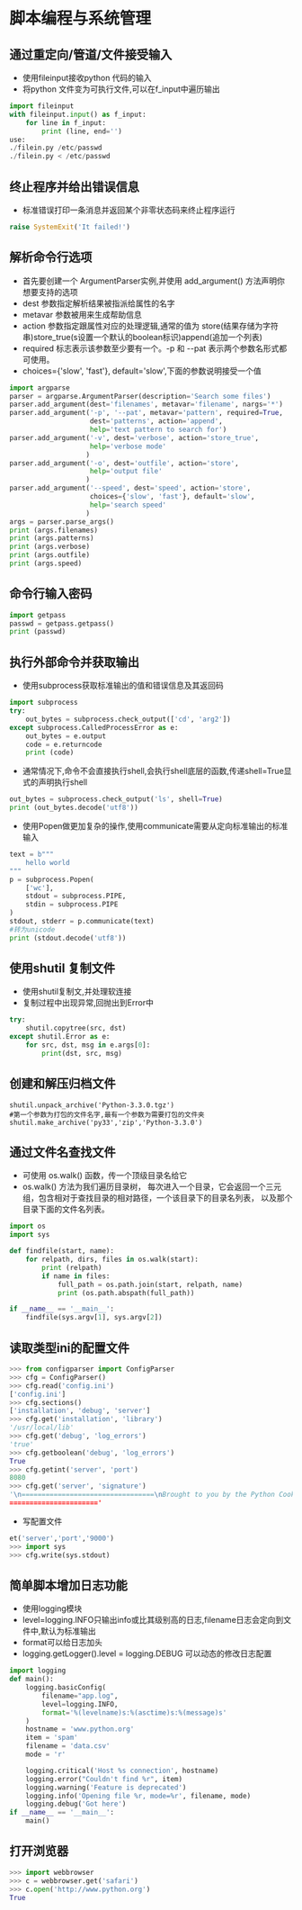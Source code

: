 # 脚本编程与系统管理

## 通过重定向/管道/文件接受输入
* 使用fileinput接收python 代码的输入
* 将python 文件变为可执行文件,可以在f_input中遍历输出

```python
import fileinput
with fileinput.input() as f_input:
    for line in f_input:
        print (line, end='')
use:
./filein.py /etc/passwd
./filein.py < /etc/passwd
```
## 终止程序并给出错误信息
* 标准错误打印一条消息并返回某个非零状态码来终止程序运行

```python
raise SystemExit('It failed!')
```
## 解析命令行选项
* 首先要创建一个 ArgumentParser实例,并使用 add_argument() 方法声明你想要支持的选项
* dest 参数指定解析结果被指派给属性的名字
* metavar 参数被用来生成帮助信息
* action 参数指定跟属性对应的处理逻辑,通常的值为 store(结果存储为字符串)store_true(s设置一个默认的boolean标识)append(追加一个列表)
* required 标志表示该参数至少要有一个。-p 和 --pat 表示两个参数名形式都可使用。
* choices={'slow', 'fast'}, default='slow',下面的参数说明接受一个值

```python
import argparse
parser = argparse.ArgumentParser(description='Search some files')
parser.add_argument(dest='filenames', metavar='filename', nargs='*')
parser.add_argument('-p', '--pat', metavar='pattern', required=True,
                    dest='patterns', action='append',
                    help='text pattern to search for')
parser.add_argument('-v', dest='verbose', action='store_true',
                    help='verbose mode'
                   )
parser.add_argument('-o', dest='outfile', action='store',
                    help='output file'
                   )
parser.add_argument('--speed', dest='speed', action='store',
                    choices={'slow', 'fast'}, default='slow',
                    help='search speed'
                   )
args = parser.parse_args()
print (args.filenames)
print (args.patterns)
print (args.verbose)
print (args.outfile)
print (args.speed)
```

## 命令行输入密码

```python
import getpass
passwd = getpass.getpass()
print (passwd)
```

## 执行外部命令并获取输出
* 使用subprocess获取标准输出的值和错误信息及其返回码

```python
import subprocess
try:
    out_bytes = subprocess.check_output(['cd', 'arg2'])
except subprocess.CalledProcessError as e:
    out_bytes = e.output
    code = e.returncode
    print (code)
```
* 通常情况下,命令不会直接执行shell,会执行shell底层的函数,传递shell=True显式的声明执行shell

```python
out_bytes = subprocess.check_output('ls', shell=True)
print (out_bytes.decode('utf8'))
```
* 使用Popen做更加复杂的操作,使用communicate需要从定向标准输出的标准输入

```python
text = b"""
    hello world
"""
p = subprocess.Popen(
    ['wc'],
    stdout = subprocess.PIPE,
    stdin = subprocess.PIPE
)
stdout, stderr = p.communicate(text)
#转为unicode
print (stdout.decode('utf8'))
```

## 使用shutil 复制文件
* 使用shutil复制文,并处理软连接
* 复制过程中出现异常,回抛出到Error中

```python
try:
    shutil.copytree(src, dst)
except shutil.Error as e:
    for src, dst, msg in e.args[0]:
		print(dst, src, msg)
```

## 创建和解压归档文件

```pyhton
shutil.unpack_archive('Python-3.3.0.tgz')
#第一个参数为打包的文件名字,最有一个参数为需要打包的文件夹
shutil.make_archive('py33','zip','Python-3.3.0')
```
## 通过文件名查找文件
* 可使用 os.walk() 函数，传一个顶级目录名给它
* os.walk() 方法为我们遍历目录树， 每次进入一个目录，它会返回一个三元组，包含相对于查找目录的相对路径，一个该目录下的目录名列表， 以及那个目录下面的文件名列表。

```python
import os
import sys

def findfile(start, name):
    for relpath, dirs, files in os.walk(start):
        print (relpath)
        if name in files:
            full_path = os.path.join(start, relpath, name)
            print (os.path.abspath(full_path))

if __name__ == '__main__':
    findfile(sys.argv[1], sys.argv[2])
```

## 读取类型ini的配置文件

```python
>>> from configparser import ConfigParser
>>> cfg = ConfigParser()
>>> cfg.read('config.ini')
['config.ini']
>>> cfg.sections()
['installation', 'debug', 'server']
>>> cfg.get('installation', 'library')
'/usr/local/lib'
>>> cfg.get('debug', 'log_errors')
'true'
>>> cfg.getboolean('debug', 'log_errors')
True
>>> cfg.getint('server', 'port')
8080
>>> cfg.get('server', 'signature')
'\n=================================\nBrought to you by the Python Cookbook\n===========
======================'

```
* 写配置文件

```python
et('server','port','9000')
>>> import sys
>>> cfg.write(sys.stdout)
```
## 简单脚本增加日志功能
* 使用logging模块
* level=logging.INFO只输出info或比其级别高的日志,filename日志会定向到文件中,默认为标准输出
* format可以给日志加头
* logging.getLogger().level = logging.DEBUG 可以动态的修改日志配置

```python
import logging
def main():
    logging.basicConfig(
        filename="app.log",
        level=logging.INFO,
        format='%(levelname)s:%(asctime)s:%(message)s'
    )
    hostname = 'www.python.org'
    item = 'spam'
    filename = 'data.csv'
    mode = 'r'

    logging.critical('Host %s connection', hostname)
    logging.error("Couldn't find %r", item)
    logging.warning('Feature is deprecated')
    logging.info('Opening file %r, mode=%r', filename, mode)
    logging.debug('Got here')
if __name__ == '__main__':
    main()
```

## 打开浏览器

```python
>>> import webbrowser
>>> c = webbrowser.get('safari')
>>> c.open('http://www.python.org')
True
```
